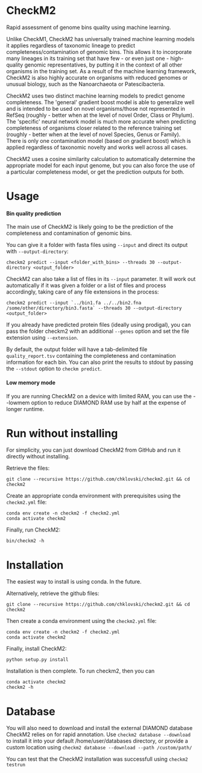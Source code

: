 # CheckM2
Rapid assessment of genome bins quality using machine learning. 

Unlike CheckM1, CheckM2 has universally trained machine learning models it applies regardless of taxonomic lineage to predict completeness/contamination of genomic bins. This allows it to incorporate many lineages in its training set that have few - or even just one - high-quality genomic representatives, by putting it in the context of all other organisms in the training set. As a result of the machine learning framework, CheckM2 is also highly accurate on organisms with reduced genomes or unusual biology, such as the Nanoarchaeota or Patescibacteria. 

CheckM2 uses two distinct machine learning models to predict genome completeness. The 'general' gradient boost model is able to generalize well and is intended to be used on novel organisms/those not represented in RefSeq (roughly - better when at the level of novel Order, Class or Phylum). The 'specific' neural network model is much more accurate when predicting completeness of organisms closer related to the reference training set (roughly - better when at the level of novel Species, Genus or Family). There is only one contamination model (based on gradient boost) which is applied regardless of taxonomic novelty and works well across all cases. 

CheckM2 uses a cosine similarity calculation to automatically determine the appropriate model for each input genome, but you can also force the use of a particular completeness model, or get the prediction outputs for both. 

# Usage

#### Bin quality prediction
The main use of CheckM2 is likely going to be the prediction of the completeness and contamination of genomic bins. 

You can give it a folder with fasta files using `--input` and direct its output with `--output-directory`:
```
checkm2 predict --input <folder_with_bins> --threads 30 --output-directory <output_folder> 
```

CheckM2 can also take a list of files in its `--input` parameter. It will work out automatically if it was given a folder or a list of files and process accordingly, taking care of any file extensions in the process:
```
checkm2 predict --input `../bin1.fa ../../bin2.fna /some/other/directory/bin3.fasta` --threads 30 --output-directory <output_folder> 
```


If you already have predicted protein files (ideally using prodigal), you can pass the folder checkm2 with an additional `--genes` option and set the file extension using `--extension`.

By default, the output folder will have a tab-delimited file `quality_report.tsv` containing the completeness and contamination information for each bin. You can also print the results to stdout by passing the `--stdout` option to `checkm predict`.

#### Low memory mode
If you are running CheckM2 on a device with limited RAM, you can use the --lowmem option to reduce DIAMOND RAM use by half at the expense of longer runtime. 

# Run without installing

For simplicity, you can just download CheckM2 from GitHub and run it directly without installing. 

Retrieve the files: 
```
git clone --recursive https://github.com/chklovski/checkm2.git && cd checkm2
```

Create an appropriate conda environment with prerequisites using the `checkm2.yml` file:
```
conda env create -n checkm2 -f checkm2.yml
conda activate checkm2
```

Finally, run CheckM2:
```
bin/checkm2 -h
```

# Installation

The easiest way to install is using conda. In the future. 

Alternatively, retrieve the github files: 

```
git clone --recursive https://github.com/chklovski/checkm2.git && cd checkm2
```

Then create a conda environment using the `checkm2.yml` file:
```
conda env create -n checkm2 -f checkm2.yml
conda activate checkm2
```

Finally, install CheckM2:
```
python setup.py install
```

Installation is then complete. To run checkm2, then you can
```
conda activate checkm2
checkm2 -h
```

# Database

You will also need to download and install the external DIAMOND database CheckM2 relies on for rapid annotation. 
Use `checkm2 database --download` to install it into your default /home/user/databases directory, 
or provide a custom location using `checkm2 database --download --path /custom/path/`

You can test that the CheckM2 installation was successfull using `checkm2 testrun`
